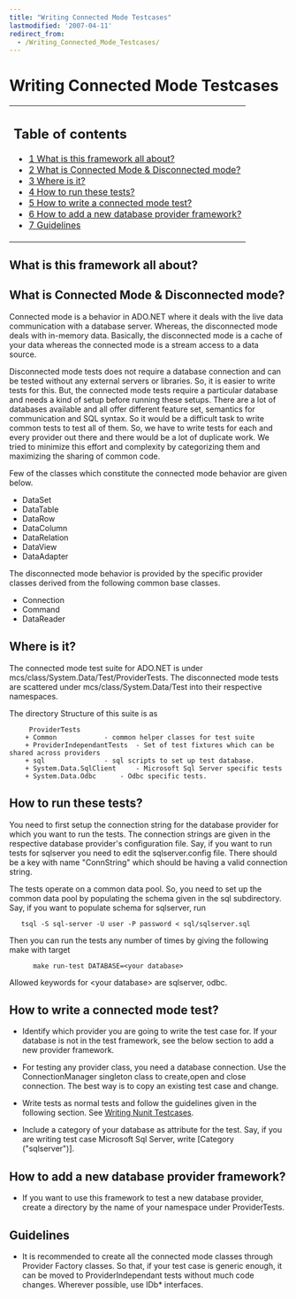 ```yaml
---
title: "Writing Connected Mode Testcases"
lastmodified: '2007-04-11'
redirect_from:
  - /Writing_Connected_Mode_Testcases/
---
```


Writing Connected Mode Testcases
================================

<table>
<col width="100%" />
<tbody>
<tr class="odd">
<td align="left"><h2>Table of contents</h2>
<ul>
<li><a href="#what-is-this-framework-all-about">1 What is this framework all about?</a></li>
<li><a href="#what-is-connected-mode--disconnected-mode">2 What is Connected Mode &amp; Disconnected mode?</a></li>
<li><a href="#where-is-it">3 Where is it?</a></li>
<li><a href="#how-to-run-these-tests">4 How to run these tests?</a></li>
<li><a href="#how-to-write-a-connected-mode-test">5 How to write a connected mode test?</a></li>
<li><a href="#how-to-add-a-new-database-provider-framework">6 How to add a new database provider framework?</a></li>
<li><a href="#guidelines">7 Guidelines</a></li>
</ul></td>
</tr>
</tbody>
</table>

What is this framework all about?
---------------------------------

What is Connected Mode & Disconnected mode?
-------------------------------------------

Connected mode is a behavior in ADO.NET where it deals with the live data communication with a database server. Whereas, the disconnected mode deals with in-memory data. Basically, the disconnected mode is a cache of your data whereas the connected mode is a stream access to a data source.

Disconnected mode tests does not require a database connection and can be tested without any external servers or libraries. So, it is easier to write tests for this. But, the connected mode tests require a particular database and needs a kind of setup before running these setups. There are a lot of databases available and all offer different feature set, semantics for communication and SQL syntax. So it would be a difficult task to write common tests to test all of them. So, we have to write tests for each and every provider out there and there would be a lot of duplicate work. We tried to minimize this effort and complexity by categorizing them and maximizing the sharing of common code.

Few of the classes which constitute the connected mode behavior are given below.

-   DataSet
-   DataTable
-   DataRow
-   DataColumn
-   DataRelation
-   DataView
-   DataAdapter

The disconnected mode behavior is provided by the specific provider classes derived from the following common base classes.

-   Connection
-   Command
-   DataReader

Where is it?
------------

The connected mode test suite for ADO.NET is under mcs/class/System.Data/Test/ProviderTests. The disconnected mode tests are scattered under mcs/class/System.Data/Test into their respective namespaces.

The directory Structure of this suite is as

         ProviderTests
        + Common            - common helper classes for test suite
        + ProviderIndependantTests  - Set of test fixtures which can be shared across providers
        + sql               - sql scripts to set up test database.
        + System.Data.SqlClient     - Microsoft Sql Server specific tests
        + System.Data.Odbc      - Odbc specific tests.

How to run these tests?
-----------------------

You need to first setup the connection string for the database provider for which you want to run the tests. The connection strings are given in the respective database provider's configuration file. Say, if you want to run tests for sqlserver you need to edit the sqlserver.config file. There should be a key with name "ConnString" which should be having a valid connection string.

The tests operate on a common data pool. So, you need to set up the common data pool by populating the schema given in the sql subdirectory. Say, if you want to populate schema for sqlserver, run

       tsql -S sql-server -U user -P password < sql/sqlserver.sql

Then you can run the tests any number of times by giving the following make with target

          make run-test DATABASE=<your database>

Allowed keywords for \<your database\> are sqlserver, odbc.

How to write a connected mode test?
-----------------------------------

-   Identify which provider you are going to write the test case for. If your database is not in the test framework, see the below section to add a new provider framework.

-   For testing any provider class, you need a database connection. Use the ConnectionManager singleton class to create,open and close connection. The best way is to copy an existing test case and change.

-   Write tests as normal tests and follow the guidelines given in the following section. See [Writing Nunit Testcases](/Test_Suite).

-   Include a category of your database as attribute for the test. Say, if you are writing test case Microsoft Sql Server, write [Category ("sqlserver")].

How to add a new database provider framework?
---------------------------------------------

-   If you want to use this framework to test a new database provider, create a directory by the name of your namespace under ProviderTests.

Guidelines
----------

-   It is recommended to create all the connected mode classes through Provider Factory classes. So that, if your test case is generic enough, it can be moved to ProviderIndependant tests without much code changes. Wherever possible, use IDb\* interfaces.


